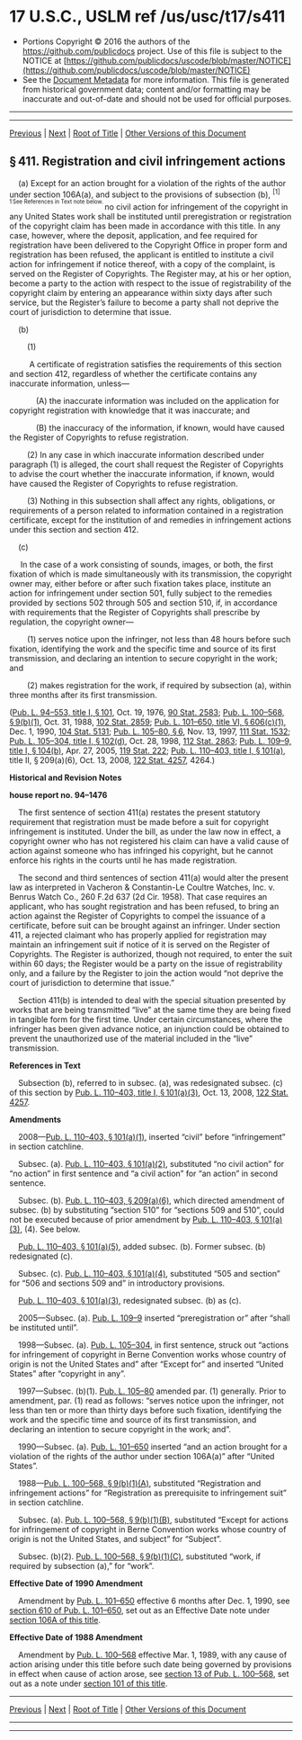 ---
---

# 17 U.S.C., USLM ref /us/usc/t17/s411

* Portions Copyright © 2016 the authors of the https://github.com/publicdocs project.
  Use of this file is subject to the NOTICE at [https://github.com/publicdocs/uscode/blob/master/NOTICE](https://github.com/publicdocs/uscode/blob/master/NOTICE)
* See the [Document Metadata](././../../../..//README.md) for more information.
  This file is generated from historical government data; content and/or formatting may be inaccurate and out-of-date and should not be used for official purposes.

----------
----------

[Previous](./../../../..//us/usc/t17/ch4/m__us_usc_t17_s410.md) | [Next](./../../../..//us/usc/t17/ch4/m__us_usc_t17_s412.md) | [Root of Title](./../../../../) | [Other Versions of this Document](https://publicdocs.github.io/go/links?ns=uslm&ref=%2Fus%2Fusc%2Ft17%2Fs411)

## § 411. Registration and civil infringement actions

    (a) Except for an action brought for a violation of the rights of the author under section 106A(a), and subject to the provisions of subsection (b), <sup>\[1\]</sup>  <sup><sup> 1 See References in Text note below. </sup></sup>  no civil action for infringement of the copyright in any United States work shall be instituted until preregistration or registration of the copyright claim has been made in accordance with this title. In any case, however, where the deposit, application, and fee required for registration have been delivered to the Copyright Office in proper form and registration has been refused, the applicant is entitled to institute a civil action for infringement if notice thereof, with a copy of the complaint, is served on the Register of Copyrights. The Register may, at his or her option, become a party to the action with respect to the issue of registrability of the copyright claim by entering an appearance within sixty days after such service, but the Register’s failure to become a party shall not deprive the court of jurisdiction to determine that issue.

    (b)

        (1)

         A certificate of registration satisfies the requirements of this section and section 412, regardless of whether the certificate contains any inaccurate information, unless—

            (A) the inaccurate information was included on the application for copyright registration with knowledge that it was inaccurate; and

            (B) the inaccuracy of the information, if known, would have caused the Register of Copyrights to refuse registration.

        (2) In any case in which inaccurate information described under paragraph (1) is alleged, the court shall request the Register of Copyrights to advise the court whether the inaccurate information, if known, would have caused the Register of Copyrights to refuse registration.

        (3) Nothing in this subsection shall affect any rights, obligations, or requirements of a person related to information contained in a registration certificate, except for the institution of and remedies in infringement actions under this section and section 412.

    (c)

     In the case of a work consisting of sounds, images, or both, the first fixation of which is made simultaneously with its transmission, the copyright owner may, either before or after such fixation takes place, institute an action for infringement under section 501, fully subject to the remedies provided by sections 502 through 505 and section 510, if, in accordance with requirements that the Register of Copyrights shall prescribe by regulation, the copyright owner—

        (1) serves notice upon the infringer, not less than 48 hours before such fixation, identifying the work and the specific time and source of its first transmission, and declaring an intention to secure copyright in the work; and

        (2) makes registration for the work, if required by subsection (a), within three months after its first transmission.

([Pub. L. 94–553, title I, § 101][/us/pl/94/553/s101], Oct. 19, 1976, [90 Stat. 2583][/us/stat/90/2583]; [Pub. L. 100–568, § 9(b)(1)][/us/pl/100/568/s9/b/1], Oct. 31, 1988, [102 Stat. 2859][/us/stat/102/2859]; [Pub. L. 101–650, title VI, § 606(c)(1)][/us/pl/101/650/s606/c/1], Dec. 1, 1990, [104 Stat. 5131][/us/stat/104/5131]; [Pub. L. 105–80, § 6][/us/pl/105/80/s6], Nov. 13, 1997, [111 Stat. 1532][/us/stat/111/1532]; [Pub. L. 105–304, title I, § 102(d)][/us/pl/105/304/s102/d], Oct. 28, 1998, [112 Stat. 2863][/us/stat/112/2863]; [Pub. L. 109–9, title I, § 104(b)][/us/pl/109/9/s104/b], Apr. 27, 2005, [119 Stat. 222][/us/stat/119/222]; [Pub. L. 110–403, title I, § 101(a)][/us/pl/110/403/s101/a], title II, § 209(a)(6), Oct. 13, 2008, [122 Stat. 4257][/us/stat/122/4257], 4264.)

 __Historical and Revision Notes__ 

 __house report no. 94–1476__ 

    The first sentence of section 411(a) restates the present statutory requirement that registration must be made before a suit for copyright infringement is instituted. Under the bill, as under the law now in effect, a copyright owner who has not registered his claim can have a valid cause of action against someone who has infringed his copyright, but he cannot enforce his rights in the courts until he has made registration.

    The second and third sentences of section 411(a) would alter the present law as interpreted in Vacheron & Constantin-Le Coultre Watches, Inc. v. Benrus Watch Co., 260 F.2d 637 (2d Cir. 1958). That case requires an applicant, who has sought registration and has been refused, to bring an action against the Register of Copyrights to compel the issuance of a certificate, before suit can be brought against an infringer. Under section 411, a rejected claimant who has properly applied for registration may maintain an infringement suit if notice of it is served on the Register of Copyrights. The Register is authorized, though not required, to enter the suit within 60 days; the Register would be a party on the issue of registrability only, and a failure by the Register to join the action would “not deprive the court of jurisdiction to determine that issue.”

    Section 411(b) is intended to deal with the special situation presented by works that are being transmitted “live” at the same time they are being fixed in tangible form for the first time. Under certain circumstances, where the infringer has been given advance notice, an injunction could be obtained to prevent the unauthorized use of the material included in the “live” transmission.

 __References in Text__ 

    Subsection (b), referred to in subsec. (a), was redesignated subsec. (c) of this section by [Pub. L. 110–403, title I, § 101(a)(3)][/us/pl/110/403/s101/a/3], Oct. 13, 2008, [122 Stat. 4257][/us/stat/122/4257].

 __Amendments__ 

    2008—[Pub. L. 110–403, § 101(a)(1)][/us/pl/110/403/s101/a/1], inserted “civil” before “infringement” in section catchline.

    Subsec. (a). [Pub. L. 110–403, § 101(a)(2)][/us/pl/110/403/s101/a/2], substituted “no civil action” for “no action” in first sentence and “a civil action” for “an action” in second sentence.

    Subsec. (b). [Pub. L. 110–403, § 209(a)(6)][/us/pl/110/403/s209/a/6], which directed amendment of subsec. (b) by substituting “section 510” for “sections 509 and 510”, could not be executed because of prior amendment by [Pub. L. 110–403, § 101(a)(3)][/us/pl/110/403/s101/a/3], (4). See below.

    [Pub. L. 110–403, § 101(a)(5)][/us/pl/110/403/s101/a/5], added subsec. (b). Former subsec. (b) redesignated (c).

    Subsec. (c). [Pub. L. 110–403, § 101(a)(4)][/us/pl/110/403/s101/a/4], substituted “505 and section” for “506 and sections 509 and” in introductory provisions.

    [Pub. L. 110–403, § 101(a)(3)][/us/pl/110/403/s101/a/3], redesignated subsec. (b) as (c).

    2005—Subsec. (a). [Pub. L. 109–9][/us/pl/109/9] inserted “preregistration or” after “shall be instituted until”.

    1998—Subsec. (a). [Pub. L. 105–304][/us/pl/105/304], in first sentence, struck out “actions for infringement of copyright in Berne Convention works whose country of origin is not the United States and” after “Except for” and inserted “United States” after “copyright in any”.

    1997—Subsec. (b)(1). [Pub. L. 105–80][/us/pl/105/80] amended par. (1) generally. Prior to amendment, par. (1) read as follows: “serves notice upon the infringer, not less than ten or more than thirty days before such fixation, identifying the work and the specific time and source of its first transmission, and declaring an intention to secure copyright in the work; and”.

    1990—Subsec. (a). [Pub. L. 101–650][/us/pl/101/650] inserted “and an action brought for a violation of the rights of the author under section 106A(a)” after “United States”.

    1988—[Pub. L. 100–568, § 9(b)(1)(A)][/us/pl/100/568/s9/b/1/A], substituted “Registration and infringement actions” for “Registration as prerequisite to infringement suit” in section catchline.

    Subsec. (a). [Pub. L. 100–568, § 9(b)(1)(B)][/us/pl/100/568/s9/b/1/B], substituted “Except for actions for infringement of copyright in Berne Convention works whose country of origin is not the United States, and subject” for “Subject”.

    Subsec. (b)(2). [Pub. L. 100–568, § 9(b)(1)(C)][/us/pl/100/568/s9/b/1/C], substituted “work, if required by subsection (a),” for “work”.

 __Effective Date of 1990 Amendment__ 

    Amendment by [Pub. L. 101–650][/us/pl/101/650] effective 6 months after Dec. 1, 1990, see [section 610 of Pub. L. 101–650][/us/pl/101/650/s610], set out as an Effective Date note under [section 106A of this title][/us/usc/t17/s106A].

 __Effective Date of 1988 Amendment__ 

    Amendment by [Pub. L. 100–568][/us/pl/100/568] effective Mar. 1, 1989, with any cause of action arising under this title before such date being governed by provisions in effect when cause of action arose, see [section 13 of Pub. L. 100–568][/us/pl/100/568/s13], set out as a note under [section 101 of this title][/us/usc/t17/s101].

----------

[Previous](./../../../..//us/usc/t17/ch4/m__us_usc_t17_s410.md) | [Next](./../../../..//us/usc/t17/ch4/m__us_usc_t17_s412.md) | [Root of Title](./../../../../) | [Other Versions of this Document](https://publicdocs.github.io/go/links?ns=uslm&ref=%2Fus%2Fusc%2Ft17%2Fs411)

----------
----------

[/us/pl/94/553/s101]: https://publicdocs.github.io/go/links?ns=uslm&ref=%2Fus%2Fpl%2F94%2F553%2Fs101
[/us/stat/90/2583]: https://publicdocs.github.io/go/links?ns=uslm&ref=%2Fus%2Fstat%2F90%2F2583
[/us/pl/100/568/s9/b/1]: https://publicdocs.github.io/go/links?ns=uslm&ref=%2Fus%2Fpl%2F100%2F568%2Fs9%2Fb%2F1
[/us/stat/102/2859]: https://publicdocs.github.io/go/links?ns=uslm&ref=%2Fus%2Fstat%2F102%2F2859
[/us/pl/101/650/s606/c/1]: https://publicdocs.github.io/go/links?ns=uslm&ref=%2Fus%2Fpl%2F101%2F650%2Fs606%2Fc%2F1
[/us/stat/104/5131]: https://publicdocs.github.io/go/links?ns=uslm&ref=%2Fus%2Fstat%2F104%2F5131
[/us/pl/105/80/s6]: https://publicdocs.github.io/go/links?ns=uslm&ref=%2Fus%2Fpl%2F105%2F80%2Fs6
[/us/stat/111/1532]: https://publicdocs.github.io/go/links?ns=uslm&ref=%2Fus%2Fstat%2F111%2F1532
[/us/pl/105/304/s102/d]: https://publicdocs.github.io/go/links?ns=uslm&ref=%2Fus%2Fpl%2F105%2F304%2Fs102%2Fd
[/us/stat/112/2863]: https://publicdocs.github.io/go/links?ns=uslm&ref=%2Fus%2Fstat%2F112%2F2863
[/us/pl/109/9/s104/b]: https://publicdocs.github.io/go/links?ns=uslm&ref=%2Fus%2Fpl%2F109%2F9%2Fs104%2Fb
[/us/stat/119/222]: https://publicdocs.github.io/go/links?ns=uslm&ref=%2Fus%2Fstat%2F119%2F222
[/us/pl/110/403/s101/a]: https://publicdocs.github.io/go/links?ns=uslm&ref=%2Fus%2Fpl%2F110%2F403%2Fs101%2Fa
[/us/stat/122/4257]: https://publicdocs.github.io/go/links?ns=uslm&ref=%2Fus%2Fstat%2F122%2F4257
[/us/pl/110/403/s101/a/3]: https://publicdocs.github.io/go/links?ns=uslm&ref=%2Fus%2Fpl%2F110%2F403%2Fs101%2Fa%2F3
[/us/stat/122/4257]: https://publicdocs.github.io/go/links?ns=uslm&ref=%2Fus%2Fstat%2F122%2F4257
[/us/pl/110/403/s101/a/1]: https://publicdocs.github.io/go/links?ns=uslm&ref=%2Fus%2Fpl%2F110%2F403%2Fs101%2Fa%2F1
[/us/pl/110/403/s101/a/2]: https://publicdocs.github.io/go/links?ns=uslm&ref=%2Fus%2Fpl%2F110%2F403%2Fs101%2Fa%2F2
[/us/pl/110/403/s209/a/6]: https://publicdocs.github.io/go/links?ns=uslm&ref=%2Fus%2Fpl%2F110%2F403%2Fs209%2Fa%2F6
[/us/pl/110/403/s101/a/3]: https://publicdocs.github.io/go/links?ns=uslm&ref=%2Fus%2Fpl%2F110%2F403%2Fs101%2Fa%2F3
[/us/pl/110/403/s101/a/5]: https://publicdocs.github.io/go/links?ns=uslm&ref=%2Fus%2Fpl%2F110%2F403%2Fs101%2Fa%2F5
[/us/pl/110/403/s101/a/4]: https://publicdocs.github.io/go/links?ns=uslm&ref=%2Fus%2Fpl%2F110%2F403%2Fs101%2Fa%2F4
[/us/pl/110/403/s101/a/3]: https://publicdocs.github.io/go/links?ns=uslm&ref=%2Fus%2Fpl%2F110%2F403%2Fs101%2Fa%2F3
[/us/pl/109/9]: https://publicdocs.github.io/go/links?ns=uslm&ref=%2Fus%2Fpl%2F109%2F9
[/us/pl/105/304]: https://publicdocs.github.io/go/links?ns=uslm&ref=%2Fus%2Fpl%2F105%2F304
[/us/pl/105/80]: https://publicdocs.github.io/go/links?ns=uslm&ref=%2Fus%2Fpl%2F105%2F80
[/us/pl/101/650]: https://publicdocs.github.io/go/links?ns=uslm&ref=%2Fus%2Fpl%2F101%2F650
[/us/pl/100/568/s9/b/1/A]: https://publicdocs.github.io/go/links?ns=uslm&ref=%2Fus%2Fpl%2F100%2F568%2Fs9%2Fb%2F1%2FA
[/us/pl/100/568/s9/b/1/B]: https://publicdocs.github.io/go/links?ns=uslm&ref=%2Fus%2Fpl%2F100%2F568%2Fs9%2Fb%2F1%2FB
[/us/pl/100/568/s9/b/1/C]: https://publicdocs.github.io/go/links?ns=uslm&ref=%2Fus%2Fpl%2F100%2F568%2Fs9%2Fb%2F1%2FC
[/us/pl/101/650]: https://publicdocs.github.io/go/links?ns=uslm&ref=%2Fus%2Fpl%2F101%2F650
[/us/pl/101/650/s610]: https://publicdocs.github.io/go/links?ns=uslm&ref=%2Fus%2Fpl%2F101%2F650%2Fs610
[/us/usc/t17/s106A]: https://publicdocs.github.io/go/links?ns=uslm&ref=%2Fus%2Fusc%2Ft17%2Fs106A
[/us/pl/100/568]: https://publicdocs.github.io/go/links?ns=uslm&ref=%2Fus%2Fpl%2F100%2F568
[/us/pl/100/568/s13]: https://publicdocs.github.io/go/links?ns=uslm&ref=%2Fus%2Fpl%2F100%2F568%2Fs13
[/us/usc/t17/s101]: https://publicdocs.github.io/go/links?ns=uslm&ref=%2Fus%2Fusc%2Ft17%2Fs101


